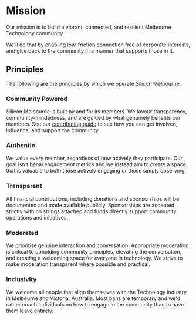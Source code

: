 # Mission

Our mission is to build a vibrant, connected, and resilient Melbourne Technology community.

We'll do that by enabling low-friction connection free of corporate interests, and give back to the community in a manner that supports those in it.

## Principles

The following are the principles by which we operate Silicon Melbourne.

### Community Powered

Silicon Melbourne is built by and for its members. We favour transparency, community-mindedness, and are guided by what genuinely benefits our members. See our [contributing guide](./contributing/01-getting-started.md) to see how you can get involved, influence, and support the community.

### Authentic

We value every member, regardless of how actively they participate. Our goal isn't banal engagement metrics and we instead aim to create a space that is valuable to both those actively engaging or those simply observing.

### Transparent

All financial contributions, including donations and sponsorships will be documented and made available publicly. Sponsorships are accepted strictly with no strings attached and funds directly support community operations and initiatives.

### Moderated

We prioritise genuine interaction and conversation. Appropriate moderation is critical to upholding community principles, elevating the conversation, and creating a welcoming space for everyone in technology. We strive to make moderation transparent where possible and practical.

### Inclusivity

We welcome all people that align themselves with the Technology industry in Melbourne and Victoria, Australia. Most bans are temporary and we'd rather coach individuals on how to engage in the community than to have them leave entirely.